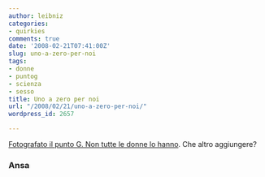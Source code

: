 ```yaml
---
author: leibniz
categories:
- quirkies
comments: true
date: '2008-02-21T07:41:00Z'
slug: uno-a-zero-per-noi
tags:
- donne
- puntog
- scienza
- sesso
title: Uno a zero per noi
url: "/2008/02/21/uno-a-zero-per-noi/"
wordpress_id: 2657

---
```

[Fotografato il punto G. Non tutte le donne lo hanno](https://www.ansa.it/opencms/export/site/visualizza_fdg.html_15119686.html). Che altro aggiungere?


### Ansa
